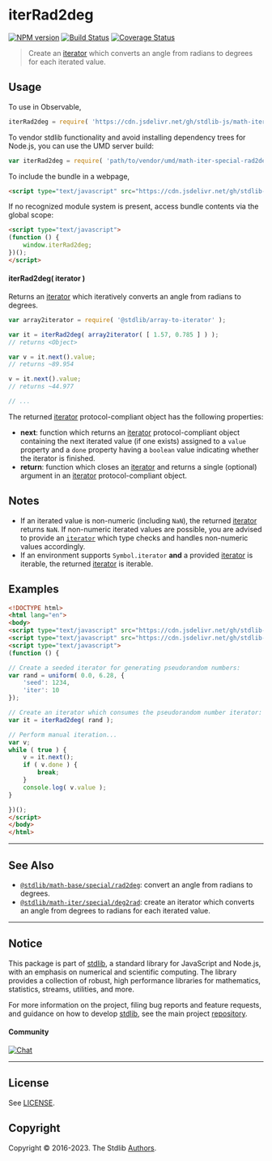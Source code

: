 <!--

@license Apache-2.0

Copyright (c) 2020 The Stdlib Authors.

Licensed under the Apache License, Version 2.0 (the "License");
you may not use this file except in compliance with the License.
You may obtain a copy of the License at

   http://www.apache.org/licenses/LICENSE-2.0

Unless required by applicable law or agreed to in writing, software
distributed under the License is distributed on an "AS IS" BASIS,
WITHOUT WARRANTIES OR CONDITIONS OF ANY KIND, either express or implied.
See the License for the specific language governing permissions and
limitations under the License.

-->

# iterRad2deg

[![NPM version][npm-image]][npm-url] [![Build Status][test-image]][test-url] [![Coverage Status][coverage-image]][coverage-url] <!-- [![dependencies][dependencies-image]][dependencies-url] -->

> Create an [iterator][mdn-iterator-protocol] which converts an angle from radians to degrees for each iterated value.

<!-- Section to include introductory text. Make sure to keep an empty line after the intro `section` element and another before the `/section` close. -->

<section class="intro">

</section>

<!-- /.intro -->

<!-- Package usage documentation. -->



<section class="usage">

## Usage

To use in Observable,

```javascript
iterRad2deg = require( 'https://cdn.jsdelivr.net/gh/stdlib-js/math-iter-special-rad2deg@umd/browser.js' )
```

To vendor stdlib functionality and avoid installing dependency trees for Node.js, you can use the UMD server build:

```javascript
var iterRad2deg = require( 'path/to/vendor/umd/math-iter-special-rad2deg/index.js' )
```

To include the bundle in a webpage,

```html
<script type="text/javascript" src="https://cdn.jsdelivr.net/gh/stdlib-js/math-iter-special-rad2deg@umd/browser.js"></script>
```

If no recognized module system is present, access bundle contents via the global scope:

```html
<script type="text/javascript">
(function () {
    window.iterRad2deg;
})();
</script>
```

#### iterRad2deg( iterator )

Returns an [iterator][mdn-iterator-protocol] which iteratively converts an angle from radians to degrees.

```javascript
var array2iterator = require( '@stdlib/array-to-iterator' );

var it = iterRad2deg( array2iterator( [ 1.57, 0.785 ] ) );
// returns <Object>

var v = it.next().value;
// returns ~89.954

v = it.next().value;
// returns ~44.977

// ...
```

The returned [iterator][mdn-iterator-protocol] protocol-compliant object has the following properties:

-   **next**: function which returns an [iterator][mdn-iterator-protocol] protocol-compliant object containing the next iterated value (if one exists) assigned to a `value` property and a `done` property having a `boolean` value indicating whether the iterator is finished.
-   **return**: function which closes an [iterator][mdn-iterator-protocol] and returns a single (optional) argument in an [iterator][mdn-iterator-protocol] protocol-compliant object.

</section>

<!-- /.usage -->

<!-- Package usage notes. Make sure to keep an empty line after the `section` element and another before the `/section` close. -->

<section class="notes">

## Notes

-   If an iterated value is non-numeric (including `NaN`), the returned [iterator][mdn-iterator-protocol] returns `NaN`. If non-numeric iterated values are possible, you are advised to provide an [`iterator`][mdn-iterator-protocol] which type checks and handles non-numeric values accordingly.
-   If an environment supports `Symbol.iterator` **and** a provided [iterator][mdn-iterator-protocol] is iterable, the returned [iterator][mdn-iterator-protocol] is iterable.

</section>

<!-- /.notes -->

<!-- Package usage examples. -->

<section class="examples">

## Examples

<!-- eslint no-undef: "error" -->

```html
<!DOCTYPE html>
<html lang="en">
<body>
<script type="text/javascript" src="https://cdn.jsdelivr.net/gh/stdlib-js/random-iter-uniform@umd/browser.js"></script>
<script type="text/javascript" src="https://cdn.jsdelivr.net/gh/stdlib-js/math-iter-special-rad2deg@umd/browser.js"></script>
<script type="text/javascript">
(function () {

// Create a seeded iterator for generating pseudorandom numbers:
var rand = uniform( 0.0, 6.28, {
    'seed': 1234,
    'iter': 10
});

// Create an iterator which consumes the pseudorandom number iterator:
var it = iterRad2deg( rand );

// Perform manual iteration...
var v;
while ( true ) {
    v = it.next();
    if ( v.done ) {
        break;
    }
    console.log( v.value );
}

})();
</script>
</body>
</html>
```

</section>

<!-- /.examples -->

<!-- Section to include cited references. If references are included, add a horizontal rule *before* the section. Make sure to keep an empty line after the `section` element and another before the `/section` close. -->

<section class="references">

</section>

<!-- /.references -->

<!-- Section for related `stdlib` packages. Do not manually edit this section, as it is automatically populated. -->

<section class="related">

* * *

## See Also

-   <span class="package-name">[`@stdlib/math-base/special/rad2deg`][@stdlib/math/base/special/rad2deg]</span><span class="delimiter">: </span><span class="description">convert an angle from radians to degrees.</span>
-   <span class="package-name">[`@stdlib/math-iter/special/deg2rad`][@stdlib/math/iter/special/deg2rad]</span><span class="delimiter">: </span><span class="description">create an iterator which converts an angle from degrees to radians for each iterated value.</span>

</section>

<!-- /.related -->

<!-- Section for all links. Make sure to keep an empty line after the `section` element and another before the `/section` close. -->


<section class="main-repo" >

* * *

## Notice

This package is part of [stdlib][stdlib], a standard library for JavaScript and Node.js, with an emphasis on numerical and scientific computing. The library provides a collection of robust, high performance libraries for mathematics, statistics, streams, utilities, and more.

For more information on the project, filing bug reports and feature requests, and guidance on how to develop [stdlib][stdlib], see the main project [repository][stdlib].

#### Community

[![Chat][chat-image]][chat-url]

---

## License

See [LICENSE][stdlib-license].


## Copyright

Copyright &copy; 2016-2023. The Stdlib [Authors][stdlib-authors].

</section>

<!-- /.stdlib -->

<!-- Section for all links. Make sure to keep an empty line after the `section` element and another before the `/section` close. -->

<section class="links">

[npm-image]: http://img.shields.io/npm/v/@stdlib/math-iter-special-rad2deg.svg
[npm-url]: https://npmjs.org/package/@stdlib/math-iter-special-rad2deg

[test-image]: https://github.com/stdlib-js/math-iter-special-rad2deg/actions/workflows/test.yml/badge.svg?branch=main
[test-url]: https://github.com/stdlib-js/math-iter-special-rad2deg/actions/workflows/test.yml?query=branch:main

[coverage-image]: https://img.shields.io/codecov/c/github/stdlib-js/math-iter-special-rad2deg/main.svg
[coverage-url]: https://codecov.io/github/stdlib-js/math-iter-special-rad2deg?branch=main

<!--

[dependencies-image]: https://img.shields.io/david/stdlib-js/math-iter-special-rad2deg.svg
[dependencies-url]: https://david-dm.org/stdlib-js/math-iter-special-rad2deg/main

-->

[chat-image]: https://img.shields.io/gitter/room/stdlib-js/stdlib.svg
[chat-url]: https://gitter.im/stdlib-js/stdlib/

[stdlib]: https://github.com/stdlib-js/stdlib

[stdlib-authors]: https://github.com/stdlib-js/stdlib/graphs/contributors

[umd]: https://github.com/umdjs/umd
[es-module]: https://developer.mozilla.org/en-US/docs/Web/JavaScript/Guide/Modules

[deno-url]: https://github.com/stdlib-js/math-iter-special-rad2deg/tree/deno
[umd-url]: https://github.com/stdlib-js/math-iter-special-rad2deg/tree/umd
[esm-url]: https://github.com/stdlib-js/math-iter-special-rad2deg/tree/esm
[branches-url]: https://github.com/stdlib-js/math-iter-special-rad2deg/blob/main/branches.md

[stdlib-license]: https://raw.githubusercontent.com/stdlib-js/math-iter-special-rad2deg/main/LICENSE

[mdn-iterator-protocol]: https://developer.mozilla.org/en-US/docs/Web/JavaScript/Reference/Iteration_protocols#The_iterator_protocol

<!-- <related-links> -->

[@stdlib/math/base/special/rad2deg]: https://github.com/stdlib-js/math-base-special-rad2deg/tree/umd

[@stdlib/math/iter/special/deg2rad]: https://github.com/stdlib-js/math-iter-special-deg2rad/tree/umd

<!-- </related-links> -->

</section>

<!-- /.links -->
